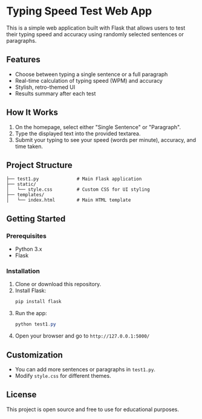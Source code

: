# Typing Speed Test Web App

This is a simple web application built with Flask that allows users to test their typing speed and accuracy using randomly selected sentences or paragraphs.

## Features
- Choose between typing a single sentence or a full paragraph
- Real-time calculation of typing speed (WPM) and accuracy
- Stylish, retro-themed UI
- Results summary after each test

## How It Works
1. On the homepage, select either "Single Sentence" or "Paragraph".
2. Type the displayed text into the provided textarea.
3. Submit your typing to see your speed (words per minute), accuracy, and time taken.

## Project Structure
```
├── test1.py              # Main Flask application
├── static/
│   └── style.css         # Custom CSS for UI styling
├── templates/
│   └── index.html        # Main HTML template
```

## Getting Started
### Prerequisites
- Python 3.x
- Flask

### Installation
1. Clone or download this repository.
2. Install Flask:
   ```powershell
   pip install flask
   ```
3. Run the app:
   ```powershell
   python test1.py
   ```
4. Open your browser and go to `http://127.0.0.1:5000/`

## Customization
- You can add more sentences or paragraphs in `test1.py`.
- Modify `style.css` for different themes.

## License
This project is open source and free to use for educational purposes.
